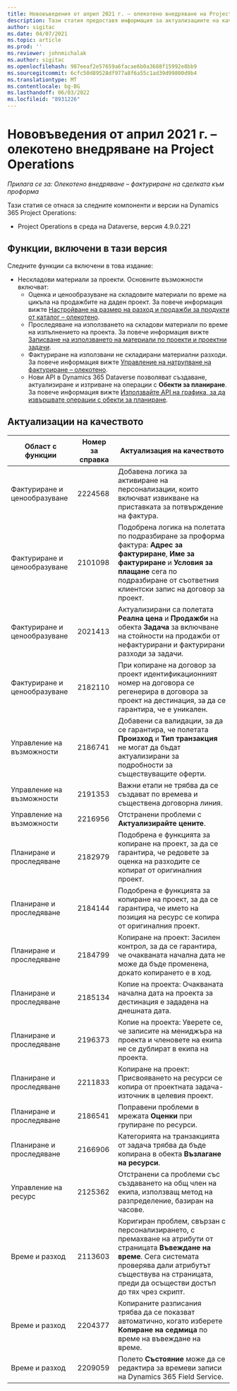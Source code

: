 ```yaml
---
title: Нововъведения от април 2021 г. – олекотено внедряване на Project Operations
description: Тази статия предоставя информация за актуализациите на качеството, налични в изданието за олекотено внедряване на Project Operations от април 2021 г.
author: sigitac
ms.date: 04/07/2021
ms.topic: article
ms.prod: ''
ms.reviewer: johnmichalak
ms.author: sigitac
ms.openlocfilehash: 987eeaf2e57659a6facae6b0a3688f15992e8bb9
ms.sourcegitcommit: 6cfc50d89528df977a8f6a55c1ad39d99800d9b4
ms.translationtype: MT
ms.contentlocale: bg-BG
ms.lasthandoff: 06/03/2022
ms.locfileid: "8931226"
---
```

# <a name="whats-new-april-2021---project-operations-lite-deployment"></a>Нововъведения от април 2021 г. – олекотено внедряване на Project Operations

_Прилага се за: Олекотено внедряване – фактуриране на сделката към проформа_

Тази статия се отнася за следните компоненти и версии на Dynamics 365 Project Operations:

  - Project Operations в среда на Dataverse, версия 4.9.0.221 

## <a name="features-included-in-this-release"></a>Функции, включени в тази версия

Следните функции са включени в това издание:

- Нескладови материали за проекти. Основните възможности включват:
  - Оценка и ценообразуване на складовите материали по време на цикъла на продажбите на даден проект. За повече информация вижте [Настройване на размер на разход и продажби за продукти от каталог – олекотено](../pricing-costing/set-up-cost-sales-rates-catalog-products.md).
  - Проследяване на използването на складови материали по време на изпълнението на проекта. За повече информация вижте [Записване на използването на материали по проекти и проектни задачи](../../material/material-usage-log.md).
  - Фактуриране на използвани не складирани материални разходи. За повече информация вижте [Управление на натрупване на фактуриране – олекотено](../proforma-invoicing/manage-billing-backlog-sales.md#product-billing-backlog).
  - Нови API в Dynamics 365 Dataverse позволяват създаване, актуализиране и изтриване на операции с **Обекти за планиране**. За повече информация вижте [Използвайте API на графика, за да извършвате операции с обекти за планиране](../../project-management/schedule-api-preview.md).

## <a name="quality-updates"></a>Актуализации на качеството

| **Област с функции** | **Номер за справка** | **Актуализация на качеството** |
| --- | --- | --- |
| Фактуриране и ценообразуване | 2224568 | Добавена логика за активиране на персонализации, които включват извикване на приставката за потвърждение на фактура. |
| Фактуриране и ценообразуване | 2101098 | Подобрена логика на полетата по подразбиране за проформа фактура: **Адрес за фактуриране**, **Име за фактуриране** и **Условия за плащане** сега по подразбиране от съответния клиентски запис на договор за проект. |
| Фактуриране и ценообразуване | 2021413 | Актуализирани са полетата **Реална цена** и **Продажби** на обекта **Задача** за включване на стойности на продажби от нефактурирани и фактурирани разходи за задачи. |
| Фактуриране и ценообразуване | 2182110 | При копиране на договор за проект идентификационният номер на договора се регенерира в договора за проект на дестинация, за да се гарантира, че е уникален. |
| Управление на възможности | 2186741 | Добавени са валидации, за да се гарантира, че полетата **Произход** и **Тип транзакция** не могат да бъдат актуализирани за подробности за съществуващите оферти. |
| Управление на възможности | 2191353 | Важни етапи не трябва да се създават по времева и съществена договорна линия. |
| Управление на възможности | 2216956 | Отстранени проблеми с **Актуализирайте цените**. |
| Планиране и проследяване | 2182979 | Подобрена е функцията за копиране на проект, за да се гарантира, че редовете за оценка на разходите се копират от оригиналния проект. |
| Планиране и проследяване | 2184144 | Подобрена е функцията за копиране на проект, за да се гарантира, че името на позиция на ресурс се копира от оригиналния проект. |
| Планиране и проследяване | 2184799 | Копиране на проект: Засилен контрол, за да се гарантира, че очакваната начална дата не може да бъде променена, докато копирането е в ход. |
| Планиране и проследяване | 2185134 | Копие на проекта: Очакваната начална дата на проекта за дестинация е зададена на днешната дата. |
| Планиране и проследяване | 2196373 | Копие на проекта: Уверете се, че записите на мениджъра на проекта и членовете на екипа не се дублират в екипа на проекта. |
| Планиране и проследяване | 2211833 | Копиране на проект: Присвояването на ресурси се копира от проектната задача-източник в целевия проект. |
| Планиране и проследяване | 2186541 | Поправени проблеми в мрежата **Оценки** при групиране по ресурси. |
| Планиране и проследяване | 2166906 | Категорията на транзакцията от задача трябва да бъде копирана в обекта **Възлагане на ресурси**. |
| Управление на ресурс | 2125362 | Отстранени са проблеми със създаването на общ член на екипа, използващ метод на разпределение, базиран на часове. |
| Време и разход | 2113603 | Коригиран проблем, свързан с персонализирането, с премахване на атрибути от страницата **Въвеждане на време**. Сега системата проверява дали атрибутът съществува на страницата, преди да осъществи достъп до тях чрез скрипт. |
| Време и разход | 2204377 | Копираните разписания трябва да се показват автоматично, когато изберете **Копиране на седмица** по време на въвеждане на време. |
| Време и разход | 2209059 | Полето **Състояние** може да се редактира за времеви записи на Dynamics 365 Field Service. |

